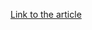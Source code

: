 [Link to the article](https://thehackernews.com/2025/03/zero-day-alert-google-releases-chrome.html)
